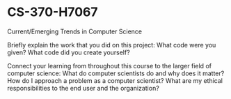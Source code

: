 # CS-370-H7067
Current/Emerging Trends in Computer Science

Briefly explain the work that you did on this project: What code were you given? What code did you create yourself?

Connect your learning from throughout this course to the larger field of computer science:
  What do computer scientists do and why does it matter?
  How do I approach a problem as a computer scientist?
  What are my ethical responsibilities to the end user and the organization?
